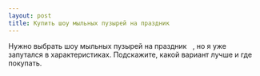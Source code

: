 ```yaml
---
layout: post 
title: Купить шоу мыльных пузырей на праздник ‌ ‌ 
--- 
```

Нужно выбрать шоу мыльных пузырей на праздник ‌ ‌ , но я уже запутался в характеристиках. Подскажите, какой вариант лучше и где покупать.